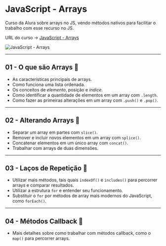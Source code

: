 # JavaScript - Arrays

Curso da Alura sobre arrays no JS, vendo métodos nativos para facilitar o trabalho com esse recurso no JS.

URL do curso -> [JavaScript - Arrays](https://cursos.alura.com.br/course/fundamentos-javascript-arrays)

![JavaScript - Arrays](https://www.alura.com.br/assets/api/share/curso-fundamentos-javascript-arrays.png)


***

## 01 - O que são Arrays &#x1F516;
* As características principais de arrays.
* Como funciona uma lista ordenada.
* Os conceitos de *elemento*, posição e *índice*.
* Como identificar a quantidade de elementos em um array com `.length`.
* Como fazer as primeiras alterações em um array com `.push()` e `.pop()`.

***

## 02 - Alterando Arrays &#x1F516;
* Separar um array em partes com `slice()`.
* Remover e incluir novos elementos em um array com `splice()`.
* Concatenar elementos em um único array com `concat()`.
* Trabalhar com arrays de duas dimensões.

***

## 03 - Laços de Repetição &#x1F516;
* Utilizar mais métodos, tais quais `indexOf()` e `includes()` para percorrer arrays e comparar resultados.
* Utilizar a estrutura `for` e entender seu funcionamento.
* Substituir o `for` por métodos de array mais modernos do JavaScript, como `forEach()`.

***

## 04 - Métodos Callback &#x1F516;
* Mais detalhes sobre como trabalhar com métodos callback, como o `map()` para percorrer arrays.